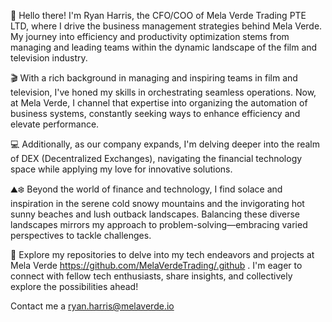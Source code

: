 👋 Hello there! I'm Ryan Harris, the CFO/COO of Mela Verde Trading PTE LTD, where I drive the business management strategies behind Mela Verde. My journey into efficiency and productivity optimization stems from managing and leading teams within the dynamic landscape of the film and television industry.

🎬 With a rich background in managing and inspiring teams in film and television, I've honed my skills in orchestrating seamless operations. Now, at Mela Verde, I channel that expertise into organizing the automation of business systems, constantly seeking ways to enhance efficiency and elevate performance.

💻 Additionally, as our company expands, I'm delving deeper into the realm of DEX (Decentralized Exchanges), navigating the financial technology space while applying my love for innovative solutions.

⛰️❄️ Beyond the world of finance and technology, I find solace and inspiration in the serene cold snowy mountains and the invigorating hot sunny beaches and lush outback landscapes. Balancing these diverse landscapes mirrors my approach to problem-solving—embracing varied perspectives to tackle challenges.

🔗 Explore my repositories to delve into my tech endeavors and projects at Mela Verde https://github.com/MelaVerdeTrading/.github . I'm eager to connect with fellow tech enthusiasts, share insights, and collectively explore the possibilities ahead!

Contact me a ryan.harris@melaverde.io
